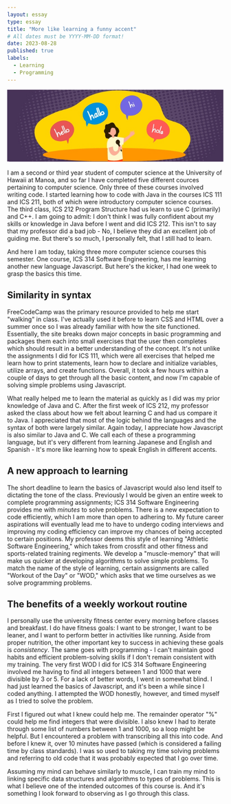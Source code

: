 ```yaml
---
layout: essay
type: essay
title: "More like learning a funny accent"
# All dates must be YYYY-MM-DD format!
date: 2023-08-28
published: true
labels:
  - Learning
  - Programming
---
```


<img class="rounded float-start pe-4" src="../img/more-like-learning-a-funny-accent-picture.jpg">


I am a second or third year student of computer science at the University of Hawaii at Manoa, and so far I have completed five different cources pertaining to computer science. Only three of these courses involved writing code. I started learning how to code with Java in the courses ICS 111 and ICS 211, both of which were introductory computer science courses. The third class, ICS 212 Program Structure had us learn to use C (primarily) and C++. I am going to admit: I don't think I was fully confident about my skills or knowledge in Java before I went and did ICS 212. This isn't to say that my professor did a bad job - No, I believe they did an excellent job of guiding me. But there's so much, I personally felt, that I still had to learn.

And here I am today, taking three more computer science courses this semester. One course, ICS 314 Software Engineering, has me learning another new language Javascript. But here's the kicker, I had one week to grasp the basics this time.

## Similarity in syntax

FreeCodeCamp was the primary resource provided to help me start "walking" in class. I've actually used it before to learn CSS and HTML over a summer once so I was already familiar with how the site functioned. Essentially, the site breaks down major concepts in basic programming and packages them each into small exercises that the user then completes which should result in a better understanding of the concept. It's not unlike the assignments I did for ICS 111, which were all exercises that helped me learn how to print statements, learn how to declare and initialize variables, utilize arrays, and create functions. Overall, it took a few hours within a couple of days to get through all the basic content, and now I'm capable of solving simple problems using Javascript.

What really helped me to learn the material as quickly as I did was my prior knowledge of Java and C. After the first week of ICS 212, my professor asked the class about how we felt about learning C and had us compare it to Java. I appreciated that most of the logic behind the languages and the syntax of both were largely similar. Again today, I appreciate how Javascript is also similar to Java and C. We call each of these a programming language, but it's very different from learning Japanese and English and Spanish - It's more like learning how to speak English in different accents. 

## A new approach to learning

The short deadline to learn the basics of Javascript would also lend itself to dictating the tone of the class. Previously I would be given an entire week to complete programming assignments; ICS 314 Software Engineering provides me with *minutes* to solve problems. There is a new expectation to code efficiently, which I am more than open to adhering to. My future career aspirations will eventually lead me to have to undergo coding interviews and improving my coding efficiency can improve my chances of being accepted to certain positions. My professor deems this style of learning "Athletic Software Engineering," which takes from crossfit and other fitness and sports-related training regiments. We develop a "muscle-memory" that will make us quicker at developing algorithms to solve simple problems. To match the name of the style of learning, certain assignments are called "Workout of the Day" or "WOD," which asks that we time ourselves as we solve programming problems.

## The benefits of a weekly workout routine

I personally use the university fitness center every morning before classes and breakfast. I do have fitness goals: I want to be stronger, I want to be leaner, and I want to perform better in activities like running. Aside from proper nutrition, the other important key to success in achieving these goals is *consistency*. The same goes with programming - I can't maintain good habits and efficient problem-solving skills if I don't remain consistent with my training. The very first WOD I did for ICS 314 Software Engineering involved me having to find all integers between 1 and 1000 that were divisible by 3 or 5. For a lack of better words, I went in somewhat blind. I had just learned the basics of Javascript, and it's been a while since I coded anything. I attempted the WOD honestly, however, and timed myself as I tried to solve the problem.

First I figured out what I knew could help me. The remainder operator "%" could help me find integers that were divisible. I also knew I had to iterate through some list of numbers between 1 and 1000, so a loop might be helpful. But I encountered a problem with transcribing all this into code. And before I knew it, over 10 minutes have passed (which is considered a failing time by class standards). I was so used to taking my time solving problems and referring to old code that it was probably expected that I go over time.

Assuming my mind can behave similarly to muscle, I can train my mind to linking specific data structures and algorithms to types of problems. This is what I believe one of the intended outcomes of this course is. And it's something I look forward to observing as I go through this class.
